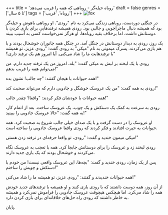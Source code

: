 +++
title = 'روباه حیله‌گر - روباهی که همه را فریب می‌دهد'
draft = false
genres = ['تا ۵ سال']
tags = ['روباه', 'فریب']
+++
![fox](/29.Fox.jpg)

در جنگلی دوردست، روباهی زندگی می‌کرد به نام "رودی". او روباهی باهوش و حیله‌گر بود که همیشه دنبال ماجراجویی و جالبی بود. رودی همیشه ترفندهایی برای بازی کردن با دوستانش داشت، اما برخلاف بقیه روباه‌ها، او هرگز نمی‌خواست کسی به آسیب ببیند.

یک روز، رودی به دیدار دوستانش در جنگل آمد. در جنگل همه جانوران خوشحال بودند و با هم بازی می‌کردند. پسرک میمونی به نام "میکی" به رودی گفت: "رودی عزیز، تو همیشه با ترفندهایت ما را شاد می‌کنی. آیا امروز هم یک ترفند داری؟"

رودی با یک لبخند بر لبش به میکی گفت: "بله، امروز من یک ترفند جدید دارم. من می‌توانم همه را فریب بدهم!"

همه حیوانات با هیجان گفتند: "چه جالب! نشون بده!"

رودی به همه گفت: "من یک عروسک خوشگل و جادویی دارم که می‌تواند صحبت کند!"

همه حیوانات با خودشان فکر کردند: "واقعا؟ چقدر جالب!"

رودی به سرعت به کمک یک دستکش و یک چوب، یک عروسک ساخت. بعد از اتمام کار، به همه گفت: "حالا عروسک جادویی را ببینید!"

او عروسک را در دست گرفت و با یک صدای خیلی جالب شروع به صحبت کرد. همه حیوانات به حیرت افتادند و فکر کردند که رودی واقعا عروسک جادویی را ساخته است.

میکی میمون خندید و گفت: "رودی، تو واقعا حرفه‌ای در ترفند زدن هستی!"

رودی لبخند زد و عروسک را برای دوستانش جابجا کرد. همه با تعجب به عروسک نگاه می‌کردند و خوشحال بودند که یک بازی جدید دارند.

پس از یک زمان، رودی خندید و گفت: "بچه‌ها، این عروسک واقعی نیست! من خودم با دستکش و چوبش را ساختم!"

همه حیوانات خندیدند و گفتند: "رودی عزیز، تو همیشه ما را شاد می‌کنی!"

از آن روز، همه دوست داشتند که با رودی بازی کنند و او همیشه با ترفندهای جدید خودش همه را شاد می‌کرد. اما هیچکس هیچوقت عروسک جادویی را فراموش نمی‌کرد و همیشه به خاطر داشتند که رودی راه حل‌های خلاقانه‌ای برای بازی کردن دارد.

پایان.